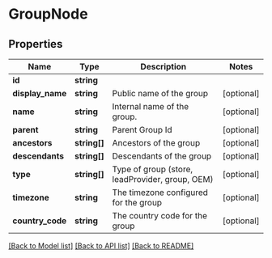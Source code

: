 # GroupNode

## Properties
Name | Type | Description | Notes
------------ | ------------- | ------------- | -------------
**id** | **string** |  | 
**display_name** | **string** | Public name of the group | [optional] 
**name** | **string** | Internal name of the group. | [optional] 
**parent** | **string** | Parent Group Id | [optional] 
**ancestors** | **string[]** | Ancestors of the group | [optional] 
**descendants** | **string[]** | Descendants of the group | [optional] 
**type** | **string[]** | Type of group (store, leadProvider, group, OEM) | [optional] 
**timezone** | **string** | The timezone configured for the group | [optional] 
**country_code** | **string** | The country code for the group | [optional] 

[[Back to Model list]](../README.md#documentation-for-models) [[Back to API list]](../README.md#documentation-for-api-endpoints) [[Back to README]](../README.md)


